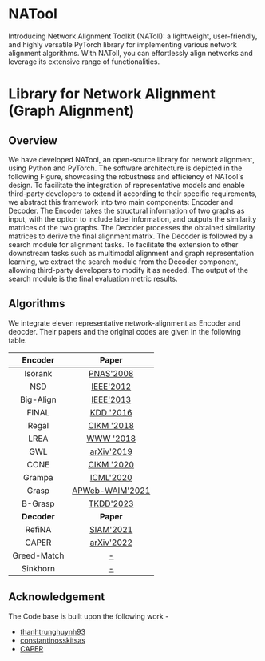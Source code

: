 # NATool
Introducing Network Alignment Toolkit (NAToll): a lightweight, user-friendly, and highly versatile PyTorch library for implementing various network alignment algorithms. With NAToll, you can effortlessly align networks and leverage its extensive range of functionalities.

# Library for Network Alignment (Graph Alignment)
## Overview
We have developed NATool, an open-source library for network alignment, using Python and PyTorch. The software architecture is depicted in the following Figure, showcasing the robustness and efficiency of NATool's design. To facilitate the integration of representative models and enable third-party developers to extend it according to their specific requirements, we abstract this framework into two main components: Encoder and Decoder. The Encoder takes the structural information of two graphs as input, with the option to include label information, and outputs the similarity matrices of the two graphs. The Decoder processes the obtained similarity matrices to derive the final alignment matrix. The Decoder is followed by a search module for alignment tasks. To facilitate the extension to other downstream tasks such as multimodal alignment and graph representation learning, we extract the search module from the Decoder component, allowing third-party developers to modify it as needed. The output of the search module is the final evaluation metric results.

## Algorithms

We integrate eleven representative network-alignment as Encoder and deocder. Their papers and the original codes are given in the following table.

|   Encoder   |     Paper     |
|:--------:|:------------:|
|  Isorank     |    [PNAS'2008](https://www.pnas.org/content/105/35/12763)    |
|  NSD       |    [IEEE'2012](https://ieeexplore.ieee.org/document/5975146)    |
|  Big-Align  |  [IEEE'2013](https://ieeexplore.ieee.org/abstract/document/6729523)  |
|  FINAL   |  [KDD '2016](https://dl.acm.org/doi/abs/10.1145/2939672.2939766)  |
|  Regal     |    [CIKM '2018](https://dl.acm.org/doi/10.1145/3269206.3271788)    |
|  LREA        |    [WWW '2018](https://dl.acm.org/doi/10.1145/3178876.3186128)    |
|  GWL  |  [arXiv'2019](https://arxiv.org/abs/1901.06003)  |
|  CΟΝΕ   |  [CIKM '2020](https://dl.acm.org/doi/10.1145/3340531.3412136)  |
| Grampa        | [ICML'2020](https://dl.acm.org/doi/abs/10.5555/3524938.3525218) |
|  Grasp        |    [APWeb-WAIM'2021](https://link.springer.com/chapter/10.1007/978-3-030-85896-4_4)    |
| B-Grasp        | [TKDD'2023](https://dl.acm.org/doi/full/10.1145/3561058) |
|   **Decoder**   |     **Paper**     |
|  RefiNA  |  [SIAM'2021](https://epubs.siam.org/doi/abs/10.1137/1.9781611976700.20)  |
|  CAPER  |  [arXiv'2022](https://arxiv.org/abs/2208.10682)  |
|  Greed-Match  |  [-](-)   |
|  Sinkhorn  | [-](-)  |

## Acknowledgement
The Code base is built upon the following work -
- [thanhtrunghuynh93](https://github.com/thanhtrunghuynh93/networkAlignment)
- [constantinosskitsas](https://github.com/constantinosskitsas/Framework_GraphAlignment)
- [CAPER](https://github.com/GemsLab/CAPER)

















